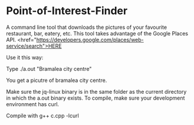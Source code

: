 # Point-of-Interest-Finder
A command line tool that downloads the pictures of your favourite restaurant, bar, eatery, etc. This tool takes advantage of the Google Places API. <href="https://developers.google.com/places/web-service/search">HERE</href>

Use it this way:

Type ./a.out "Bramalea city centre"

You get a picutre of bramalea city centre. 

Make sure the jq-linux binary is in the same folder as the current directory in which the a.out binary exists. To compile, make sure your development environment has curl.

Compile with g++ c.cpp -lcurl
